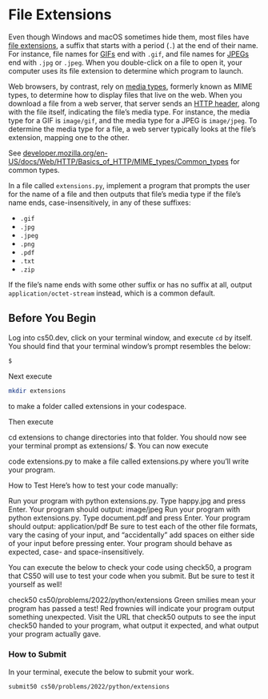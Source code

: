 # File Extensions

Even though Windows and macOS sometimes hide them, most files have [file extensions](https://en.wikipedia.org/wiki/Filename_extension), a suffix that starts with a period (`.`) at the end of their name. For instance, file names for [GIFs](https://en.wikipedia.org/wiki/GIF) end with `.gif`, and file names for [JPEGs](https://en.wikipedia.org/wiki/JPEG) end with `.jpg` or `.jpeg`. When you double-click on a file to open it, your computer uses its file extension to determine which program to launch.

Web browsers, by contrast, rely on [media types](https://en.wikipedia.org/wiki/Media_type), formerly known as MIME types, to determine how to display files that live on the web. When you download a file from a web server, that server sends an [HTTP header](https://en.wikipedia.org/wiki/List_of_HTTP_header_fields), along with the file itself, indicating the file’s media type. For instance, the media type for a GIF is `image/gif`, and the media type for a JPEG is `image/jpeg`. To determine the media type for a file, a web server typically looks at the file’s extension, mapping one to the other.

See [developer.mozilla.org/en-US/docs/Web/HTTP/Basics_of_HTTP/MIME_types/Common_types](https://developer.mozilla.org/en-US/docs/Web/HTTP/MIME_types/Common_types) for common types.

In a file called `extensions.py`, implement a program that prompts the user for the name of a file and then outputs that file’s media type if the file’s name ends, case-insensitively, in any of these suffixes:

- `.gif`
- `.jpg`
- `.jpeg`
- `.png`
- `.pdf`
- `.txt`
- `.zip`

If the file’s name ends with some other suffix or has no suffix at all, output `application/octet-stream` instead, which is a common default.

## Before You Begin

Log into cs50.dev, click on your terminal window, and execute `cd` by itself. You should find that your terminal window’s prompt resembles the below:

```bash
$
```

Next execute

```bash
mkdir extensions
```

to make a folder called extensions in your codespace.

Then execute

cd extensions
to change directories into that folder. You should now see your terminal prompt as extensions/ $. You can now execute

code extensions.py
to make a file called extensions.py where you’ll write your program.

How to Test
Here’s how to test your code manually:

Run your program with python extensions.py. Type happy.jpg and press Enter. Your program should output:
image/jpeg
Run your program with python extensions.py. Type document.pdf and press Enter. Your program should output:
application/pdf
Be sure to test each of the other file formats, vary the casing of your input, and “accidentally” add spaces on either side of your input before pressing enter. Your program should behave as expected, case- and space-insensitively.

You can execute the below to check your code using check50, a program that CS50 will use to test your code when you submit. But be sure to test it yourself as well!

check50 cs50/problems/2022/python/extensions
Green smilies mean your program has passed a test! Red frownies will indicate your program output something unexpected. Visit the URL that check50 outputs to see the input check50 handed to your program, what output it expected, and what output your program actually gave.

### How to Submit

In your terminal, execute the below to submit your work.

```bash
submit50 cs50/problems/2022/python/extensions
```
